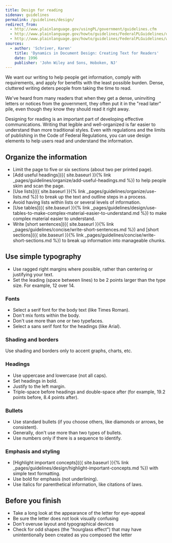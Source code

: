 ```yaml
---
title: Design for reading
sidenav: guidelines
permalink: /guidelines/design/
redirect_from:
  - http://www.plainlanguage.gov/usingPL/government/guidelines.cfm
  - http://www.plainlanguage.gov/howto/guidelines/FederalPLGuidelines/otherAids.cfm
  - http://www.plainlanguage.gov/howto/guidelines/FederalPLGuidelines/writeDesign.cfm
sources:
  - author: 'Schriver, Karen'
    title: 'Dynamics in Document Design: Creating Text for Readers'
    date: 1996
    publisher: 'John Wiley and Sons, Hoboken, NJ'
---
```


We want our writing to help people get information, comply with requirements, and apply for benefits with the least possible burden. Dense, cluttered writing deters people from taking the time to read.

We've heard from many readers that when they get a dense, uninviting letters or notices from the government, they often put it in the "read later" pile, even though they know they should read it right away.

Designing for reading is an important part of developing effective communications. Writing that legible and well-organized is far easier to understand than more traditional styles. Even with regulations and the limits of publishing in the Code of Federal Regulations, you can use design elements to help users read and understand the information.

## Organize the information

- Limit the page to five or six sections (about two per printed page).
- [Add useful headings]({{ site.baseurl }}{% link _pages/guidelines/organize/add-useful-headings.md %}) to help people skim and scan the page.
- [Use lists]({{ site.baseurl }}{% link _pages/guidelines/organize/use-lists.md %}) to break up the text and outline steps in a process.
- Avoid having lists within lists or several levels of information.
- [Use tables]({{ site.baseurl }}{% link _pages/guidelines/design/use-tables-to-make-complex-material-easier-to-understand.md %}) to make complex material easier to understand.
- Write [short sentences]({{ site.baseurl }}{% link _pages/guidelines/concise/write-short-sentences.md %}) and [short sections]({{ site.baseurl }}{% link _pages/guidelines/concise/write-short-sections.md %}) to break up information into manageable chunks.

## Use simple typography

- Use ragged right margins where possible, rather than centering or justifying your text.
- Set the leading (space between lines) to be 2 points larger than the type size. For example, 12 over 14.

### Fonts

- Select a serif font for the body text (like Times Roman).
- Don't mix fonts within the body.
- Don't use more than one or two typefaces.
- Select a sans serif font for the headings (like Arial).

### Shading and borders

Use shading and borders only to accent graphs, charts, etc.

### Headings

- Use uppercase and lowercase (not all caps).
- Set headings in bold.
- Justify to the left margin.
- Triple-space before headings and double-space after (for example, 19.2 points before, 8.4 points after).

### Bullets

- Use standard bullets (if you choose others, like diamonds or arrows, be consistent).
- Generally, don't use more than two types of bullets.
- Use numbers only if there is a sequence to identify.

### Emphasis and styling

- [Highlight important concepts]({{ site.baseurl }}{% link _pages/guidelines/design/highlight-important-concepts.md %}) with simple text formatting.
- Use bold for emphasis (not underlining).
- Use italics for parenthetical information, like citations of laws.

## Before you finish

- Take a long look at the appearance of the letter for eye-appeal
- Be sure the letter does not look visually confusing
- Don't overuse layout and typographical devices
- Check for odd shapes (the "hourglass effect") that may have unintentionally been created as you composed the letter
